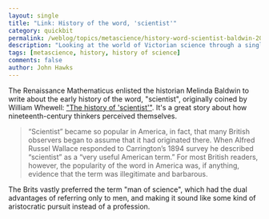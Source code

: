 ```yaml
---
layout: single 
title: "Link: History of the word, 'scientist'" 
category: quickbit
permalink: /weblog/topics/metascience/history-word-scientist-baldwin-2014.html
description: "Looking at the world of Victorian science through a single word."
tags: [metascience, history, history of science] 
comments: false 
author: John Hawks 
---
```


The Renaissance Mathematicus enlisted the historian Melinda Baldwin to write about the early history of the word, "scientist", originally coined by William Whewell: <a href="http://thonyc.wordpress.com/2014/07/10/the-history-of-scientist/">"The history of 'scientist'"</a>. It's a great story about how nineteenth-century thinkers perceived themselves. 

<blockquote>“Scientist” became so popular in America, in fact, that many British observers began to assume that it had originated there. When Alfred Russel Wallace responded to Carrington’s 1894 survey he described “scientist” as a “very useful American term.” For most British readers, however, the popularity of the word in America was, if anything, evidence that the term was illegitimate and barbarous.</blockquote>

The Brits vastly preferred the term "man of science", which had the dual advantages of referring only to men, and making it sound like some kind of aristocratic pursuit instead of a profession. 
